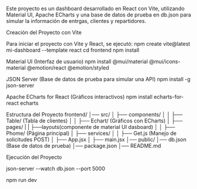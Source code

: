 
Este proyecto es un dashboard desarrollado en React con Vite, utilizando Material UI, Apache ECharts y una base de datos de prueba en db.json para simular la información de entrgas, clientes y repartidores.


 Creación del Proyecto con Vite

Para iniciar el proyecto con Vite y React, se ejecutó:
npm create vite@latest mi-dashboard --template react
cd frontend
npm install

Material UI (Interfaz de usuario)
npm install @mui/material @mui/icons-material @emotion/react @emotion/styled

 JSON Server (Base de datos de prueba para simular una API)
 npm install -g json-server

  Apache ECharts for React (Gráficos interactivos)
  npm install echarts-for-react echarts


  Estructura del Proyecto
  frontend/
│── src/
│   ├── components/
│   │   ├── Table/ (Tabla de clientes)
│   │   ├── Echart/ (Gráficos con ECharts)
│   ├── pages/
|   |   ├──layouts(componente de material UI dasboard)
│   │   ├── Phome/ (Página principal)
│   ├── services/
│   │   ├── Get.js (Manejo de solicitudes POST)
│   ├── App.jsx
│   ├── main.jsx
│── public/
│── db.json (Base de datos de prueba)
│── package.json
│── README.md

Ejecución del Proyecto

json-server --watch db.json --port 5000

npm run dev